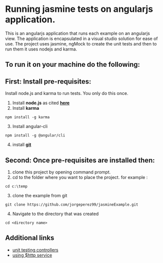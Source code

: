 # Running jasmine tests on angularjs application.
This is an angularjs application that runs each example on an angularjs view.  The application is encapsulated in a visual studio solution for ease of use.  The project uses jasmine, ngMock to create the unit tests and then to run them it uses nodejs and karma. 

## To run it on your machine do the following:

## First: Install pre-requisites:
Install node.js and karma to run tests.  You only do this once.  
1. Install **node.js** as cited **[here](http://blog.teamtreehouse.com/install-node-js-npm-windows)**
2. Install **karma**
```
npm install -g karma
```
3. Install angular-cli
```
npm install -g @angular/cli
```
4. install **[git](https://git-scm.com/book/en/v2/Getting-Started-Installing-Git)**


## Second: Once pre-requisites are installed then:
1. clone this project by opening command prompt.
2. cd to the folder where you want to place the project. for example :
```
cd c:\temp
```
3. clone the example from git
```
git clone https://github.com/jorgeperez99/jasmineExample.git
```
4. Navigate to the directory that was created
```
cd <directory name>
```
## Additional links
* [unit testing controllers](https://nathanleclaire.com/blog/2013/12/13/how-to-unit-test-controllers-in-angularjs-without-setting-your-hair-on-fire/)
* [using $http service](http://www.bradoncode.com/blog/2015/06/26/unit-testing-http-ngmock-fundamentals/)

